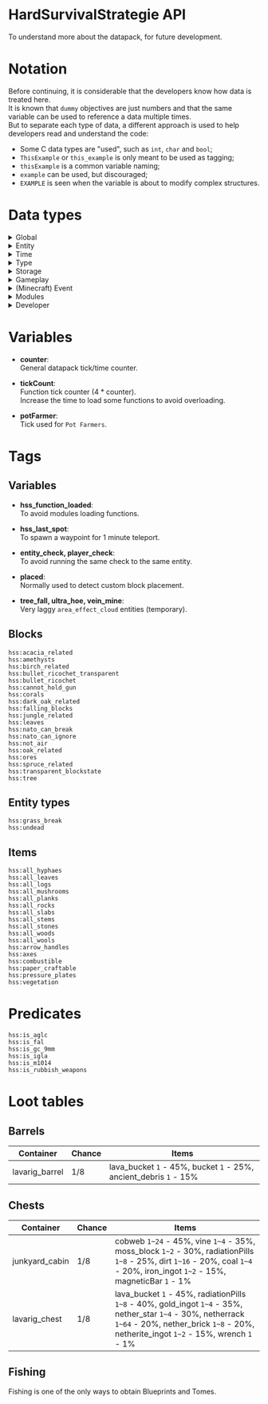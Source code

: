 HardSurvivalStrategie API
=========================

To understand more about the datapack, for future development.

Notation
========

Before continuing, it is considerable that the developers know how data is treated here.<br>
It is known that `dummy` objectives are just numbers and that the same variable can be used
to reference a data multiple times.<br>
But to separate each type of data, a different approach is used to help developers read and
understand the code:

- Some C data types are "used", such as `int`, `char` and `bool`;
- `ThisExample` or `this_example` is only meant to be used as tagging;
- `thisExample` is a common variable naming;
- `example` can be used, but discouraged;
- `EXAMPLE` is seen when the variable is about to modify complex structures.

Data types
==========

<details><summary>Global</summary>

- <b>int</b>:<br>
  Basically a buffer integer.

- <b>char</b>:<br>
  Same as `int`, but is meant to separate `entity` count from `timer` count.

- <b>combinerStage</b>:<br>
  TODO

- <b>thirstCount</b>:<br>
  Player's thirst count.

- <b>toolDamage</b>:<br>
  Damage of the `player` tool.<br>
  Necessary for avoiding the tool being broken during the use.

</details>

<details><summary>Entity</summary>

- <b>posX, posY, posZ</b>:<br>
  Coordinates of a `entity`.

- <b>rotY, rotZ</b>:<br>
  Rotation of a `entity`.

- <b>oldPosX, oldPosY, oldPosZ</b>:<br>
  Buffered coordinates of a `entity`.

- <b>oldRotY, oldRotZ</b>:<br>
  Buffered rotation of a `entity`.

- <b>age</b>:<br>
  Time that a `entity` have in the world.<br>
  QUESTION: Really necessary?

</details>

<details><summary>Time</summary>

- <b>seconds, minutes, hours</b>:<br>
  Real Time time.

- <b>dayTime</b>:<br>
  TODO

</details>

<details><summary>Type</summary>

- <b>boatType</b>:<br>
  ID of a boat type.

- <b>toolID</b>:<br>
  General item ID.

</details>

<details><summary>Storage</summary>

- <b>SLOT0 ... SLOT26</b>:<br>
  Slots from a 3x9 GUI matrix.

</details>

<details><summary>Gameplay</summary>

Operator
--------

- <b>GM_Player</b>:<br>
  Current `player` gamemode.

- <b>OP</b>:<br>
  Check if `player` is operator.<br>
  Let `player` to change their gamemode to other than survival. Also impact on behaviour.

Drink/Food
----------

- <b>thirstBool</b>:<br>
  Check if `player` can lose `1` thirst point.

Entity
------

- <b>damageTaken</b>:<br>
  Amount of `damage` suffered from external source.

- <b>bleedingLvl</b>:<br>
  Level of `bleeding` spots on `entity` body.

</details>

<details><summary>(Minecraft) Event</summary>

Block
-----

- <b>HSS_Mined_Barrel</b>:<br>
  Flag that detects if `player` broke a `barrel` block.

Entity
------

- <b>killedIllusioner</b>:<br>
  Flag that detects if `Illusioner` was killed by the `player`.<br>
  It will apply the effects to the `player`.

- <b>hasKilled</b>:<br>
  Flag that detects if the `player` was killed.

- <b>hungerCount</b>:<br>
  Level of `hunger` of `entity`.

- <b>isSneaking, isRunning, isDrinking, isGlowing</b>:<br>
  Flag that detects `player` actions.

Food
----

- <b>eatenFlesh, eatenRabbit, eatenChicken, eatenMutton, eatenPorkchop, eatenBeef, eatenSpiderEye, eatenP_Pie, eatenP_Potato, eatenSalmon, eatenT_Fish, eatenPufferfish, eatenCod</b>:<br>
  Flag that detects if `player` have eaten every `food`.<br>
  Affects immunity.

Tools
-----

- <b>usedW_Axe, usedG_Axe, usedS_Axe, usedI_Axe, usedD_Axe, usedN_Axe, usedW_Pickaxe, usedG_Pickaxe, usedS_Pickaxe, usedI_Pickaxe, usedD_Pickaxe, usedN_Pickaxe, usedW_Hoe, usedG_Hoe, usedS_Hoe, usedI_Hoe, usedD_Hoe, usedN_Hoe</b>:<br>
  Flag that detects if `player` is using any `tool`.<br>
  Apply `mining fatigue` when about to break.

- <b>usedPearl</b>:<br>
  Flag that detects if `player` have used a `ender pearl`.<br>
  If detected a duck/sneak, `player` will teleport.

- <b>usedScope</b>:<br>
  Flag that detects if `player` have used a `spyglass`.<br>
  Workaround to `Rubbish Weapons` function.

</details>

<details><summary>Modules</summary>

Rubbish Weapons
---------------

- <b>loadedGun</b>:<br>
  Flag that detects if `player` have used a `carrot_on_a_stick`<br>
  Check if gun is loaded and not have a empty magazine.

- <b>usedGun</b>:<br>
  Flag that detects if `player` have used a `crossbow`

- <b>slotSection</b>:<br>
  Hotbar count where `weapon` is being held.

- <b>isNatoEmpty, isGaugeEmpty, is9mmEmpty, isSniperEmpty, isIglaEmpty</b>:<br>
  Possibly deprecated.

- <b>natoBullets, gaugeBullets, 9mmBullets, sniperBullets, iglaMissiles</b>:<br>
  Projectile count by fired weapons.

- <b>natoTiming, gaugeTiming, 9mmTiming, sniperTiming, iglaTiming</b>:<br>
  Interval of shooting.

- <b>natoAmmo, gaugeAmmo, 9mmAmmo, sniperAmmo, iglaAmmo</b>:<br>
  Weapon's available munition.

- <b>rowTime</b>:<br>
  TODO

Biohazard
---------

- <b>biohazardCount</b>:<br>
  Amount of radiation a `entity` have.

- <b>hazardSuit</b>:<br>
  Type of radioactive protection suit.

- <b>hsMaterial</b>:<br>
  Material of protection.

</details>

<details><summary>Developer</summary>

- <b>HSSVer</b>:<br>
  Shows the version of the datapack.

- <b>MCVer</b>:<br>
  Shows the version of the Minecraft. Also sets `virtual_master` variable.
  Intended to be used for backward compatibility.

- <b>debug</b>:<br>
  Shows debug functions in chat.<br>
  Intended for modders.

- <b>verbose</b>:<br>
  Shows all functions in chat.<br>
  Intended for developers.

- <b>b0 ... b8</b>:<br>
  Binary memory slots.

- <b>bM</b>:<br>
  Binary memory mode.

- <b>bT</b>:<br>
  Binary memory address.

</details>

Variables
=========

- <b>counter</b>:<br>
  General datapack tick/time counter.

- <b>tickCount</b>:<br>
  Function tick counter (4 * counter).<br>
  Increase the time to load some functions to avoid overloading.

- <b>potFarmer</b>:<br>
  Tick used for `Pot Farmers`.

Tags
====

Variables
---------

- <b>hss_function_loaded</b>:<br>
  To avoid modules loading functions.

- <b>hss_last_spot</b>:<br>
  To spawn a waypoint for 1 minute teleport.

- <b>entity_check, player_check</b>:<br>
  To avoid running the same check to the same entity.

- <b>placed</b>:<br>
  Normally used to detect custom block placement.

- <b>tree_fall, ultra_hoe, vein_mine</b>:<br>
  Very laggy `area_effect_cloud` entities (temporary).

Blocks
------

```shell
hss:acacia_related
hss:amethysts
hss:birch_related
hss:bullet_ricochet_transparent
hss:bullet_ricochet
hss:cannot_hold_gun
hss:corals
hss:dark_oak_related
hss:falling_blocks
hss:jungle_related
hss:leaves
hss:nato_can_break
hss:nato_can_ignore
hss:not_air
hss:oak_related
hss:ores
hss:spruce_related
hss:transparent_blockstate
hss:tree
```

Entity types
------------

```shell
hss:grass_break
hss:undead
```

Items
-----

```shell
hss:all_hyphaes
hss:all_leaves
hss:all_logs
hss:all_mushrooms
hss:all_planks
hss:all_rocks
hss:all_slabs
hss:all_stems
hss:all_stones
hss:all_woods
hss:all_wools
hss:arrow_handles
hss:axes
hss:combustible
hss:paper_craftable
hss:pressure_plates
hss:vegetation
```

Predicates
==========

```shell
hss:is_aglc
hss:is_fal
hss:is_gc_9mm
hss:is_igla
hss:is_m1014
hss:is_rubbish_weapons
```

Loot tables
===========

Barrels
-------

| Container       | Chance  | Items                                                             |
|-----------------|---------|-------------------------------------------------------------------|
| lavarig_barrel  | 1/8     | lava_bucket `1` - 45%, bucket `1` - 25%, ancient_debris `1` - 15% |

Chests
------

| Container       | Chance  | Items                                                             |
|-----------------|---------|-------------------------------------------------------------------|
| junkyard_cabin  | 1/8     | cobweb `1~24` - 45%, vine `1~4` - 35%, moss_block `1~2` - 30%, radiationPills `1~8` - 25%, dirt `1~16` - 20%, coal `1~4` - 20%, iron_ingot `1~2` - 15%, magneticBar `1` - 1%  |
| lavarig_chest   | 1/8     | lava_bucket `1` - 45%, radiationPills `1~8` - 40%, gold_ingot `1~4` - 35%, nether_star `1~4` - 30%, netherrack `1~64` - 20%, nether_brick `1~8` - 20%, netherite_ingot `1~2` - 15%, wrench `1` - 1%  |

Fishing
-------

Fishing is one of the only ways to obtain Blueprints and Tomes.

